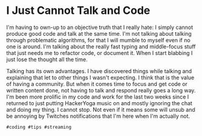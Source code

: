 # I Just Cannot Talk and Code

I'm having to own-up to an objective truth that I really hate: I simply
cannot produce good code and talk at the same time. I'm not talking
about talking through problematic algorithms, for that I will mumble to
myself even if no one is around. I'm talking about the really fast
typing and middle-focus stuff that just needs me to refactor code, or
document it. When I start blabbing I just lose the thought all the time.

Talking has its own advantages. I have discovered things while talking
and explaining that let to other things I wasn't expecting. I think that
is the value of having a community. But when it comes time to focus and
get code or written content done, not having to talk and respond really
goes a long way. I'm been more prolific in my code and work for the last
two weeks since I returned to just putting HackerYoga music on and
mostly ignoring the chat and doing my thing. I cannot stop. Not even if
it means some will unsub and be annoying by Twitches notifications that
I'm here when I'm actually not.

    #coding #tips #streaming
